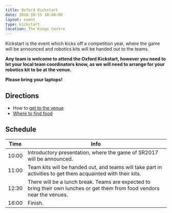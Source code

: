 ```yaml
---
title: Oxford Kickstart
date: 2016-10-15 10:00:00
layout: event
type: kickstart
location: The Kings Centre
---
```


Kickstart is the event which kicks off a competition year, where the game will
be announced and robotics kits will be handed out to the teams.

**Any team is welcome to attend the Oxford Kickstart, however you need to
let your local team coordinators know, as we will need to
arrange for your robotics kit to be at the venue.**

**Please bring your laptops!**

## Directions

* How to [get to the venue][oxford-directions]
* [Where to find food][oxford-food-map]

## Schedule

| Time  | Info |
|-------|------|
| 10:00 | Introductory presentation, where the game of SR2017 will be announced. |
| 11:00 | Team kits will be handed out, and teams will take part in activities to get them acquainted with their kits. |
| 12:30 | There will be a lunch break. Teams are expected to bring their own lunches or get them from food vendors near the venues. |
| 16:00 | Finish. |

[oxford-food-map]: https://drive.google.com/open?id=1UIaQfg-HJIz_w9Xo6hWD8Ial_Lg&usp=sharing
[oxford-directions]: https://www.kingscentre.co.uk/perch/resources/directions-to-tkc-2015.pdf
